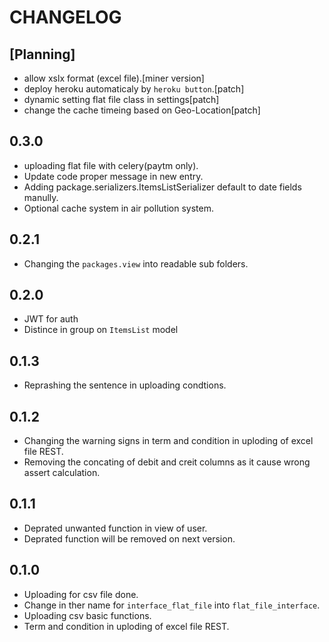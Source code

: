 # CHANGELOG

## [Planning]
- allow xslx format (excel file).[miner version]
- deploy heroku automaticaly by `heroku button`.[patch]
- dynamic setting flat file class in settings[patch]
- change the cache timeing based on Geo-Location[patch]
<!-- If about current planning all done then it next major version
 -->
 
## 0.3.0
- uploading flat file with celery(paytm only).
- Update code proper message in new entry.
- Adding package.serializers.ItemsListSerializer default to date fields manully.
- Optional cache system in air pollution system.

## 0.2.1
- Changing the `packages.view` into readable sub folders.

## 0.2.0
- JWT for auth
- Distince in group on `ItemsList` model

## 0.1.3
- Reprashing the sentence in uploading condtions.

## 0.1.2
- Changing the warning signs in term and condition in uploding of excel file REST.
- Removing the concating of debit and creit columns as it cause wrong assert calculation.

## 0.1.1
- Deprated unwanted function in view of user.
- Deprated function will be removed on next version.

## 0.1.0
- Uploading for csv file done.
- Change in ther name for `interface_flat_file` into `flat_file_interface`.
- Uploading csv basic functions.
- Term and condition in uploding of excel file REST.